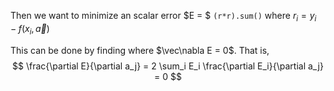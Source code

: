 

Then we want to minimize an scalar error $E = $ ``(r*r).sum()`` where $r_i = y_i - f(x_i, \vec a)$

This can be done by finding where 
$\vec\nabla E = 0$. That is, 
$$
\frac{\partial E}{\partial a_j} = 2 \sum_i E_i \frac{\partial E_i}{\partial a_j} = 0 $$